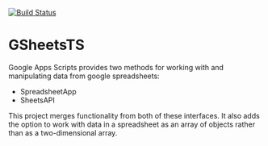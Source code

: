 [![Build Status](https://travis-ci.org/kevincar/GSheetsTS.svg?branch=master)](https://travis-ci.org/kevincar/GSheetsTS)

# GSheetsTS

Google Apps Scripts provides two methods for working with and manipulating
data from google spreadsheets:

- SpreadsheetApp
- SheetsAPI

This project merges functionality from both of these interfaces. It also adds
the option to work with data in a spreadsheet as an array of objects rather
than as a two-dimensional array. 
